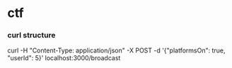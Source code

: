 # ctf

### curl structure
curl -H "Content-Type: application/json" -X POST -d '{"platformsOn": true, "userId": 5}' localhost:3000/broadcast